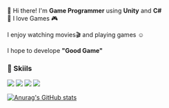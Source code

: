 👀 Hi there! I'm **Game Programmer** using **Unity** and **C#**
<br>💓 I love Games 🎮

I enjoy watching movies🎬 and playing games ☺️

I hope to develope **"Good Game"**

### 💪 Skiils

<img src="https://img.shields.io/badge/Unity-36566F?style=plastic&logo=Unity&logoColor=white"/> <img src="https://img.shields.io/badge/c++-00599C?style=plastic&logo=c%2B%2B&logoColor=white"/> <img src="https://img.shields.io/badge/c%23-%23239120.svg?style=plastic&logo=c-sharp&logoColor=white"/> <img src="https://img.shields.io/badge/GitHub-181717.svg?style=plastic&logo=github&logoColor=white"/></a>

<!---
YeseulLee-lab/YeseulLee-lab is a ✨ special ✨ repository because its `README.md` (this file) appears on your GitHub profile.
You can click the Preview link to take a look at your changes.
--->

[![Anurag's GitHub stats](https://github-readme-stats.vercel.app/api?username=YeseulLee-lab&show_icons=true)](https://github.com/anuraghazra/github-readme-stats)
